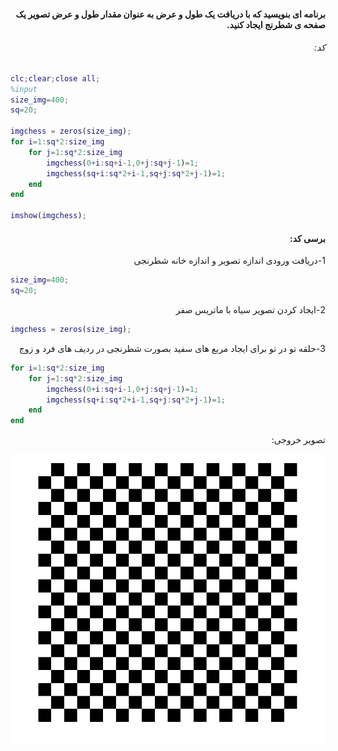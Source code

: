 <div dir="rtl">

#### برنامه ای بنویسید که با دریافت یک طول و عرض به عنوان مقدار طول و عرض تصویر یک صفحه ی شطرنج ایجاد کنید. <br />



###### کد:
</div>

```matlab
clc;clear;close all;
%input
size_img=400;
sq=20;  

imgchess = zeros(size_img);
for i=1:sq*2:size_img
    for j=1:sq*2:size_img
        imgchess(0+i:sq+i-1,0+j:sq+j-1)=1;
        imgchess(sq+i:sq*2+i-1,sq+j:sq*2+j-1)=1;
    end
end

imshow(imgchess);
```

<div dir="rtl">

#### برسی کد:
1-دریافت ورودی اندازه تصویر و اندازه خانه شطرنجی<br />
</div>

```matlab
size_img=400;
sq=20;  
```
<div dir="rtl">
2-ایجاد کردن تصویر سیاه با ماتریس صفر<br />
</div>

```matlab
imgchess = zeros(size_img);
```
<div dir="rtl">
3-حلقه تو در تو برای ایجاد مربع های سفید  بصورت شطرنجی در ردیف های فرد و زوج<br />
</div>

```matlab
for i=1:sq*2:size_img
    for j=1:sq*2:size_img
        imgchess(0+i:sq+i-1,0+j:sq+j-1)=1;
        imgchess(sq+i:sq*2+i-1,sq+j:sq*2+j-1)=1;
    end
end
```
<div dir="rtl">
تصویر خروجی:<br />
</div>

![Image of Yaktocat](result.png)